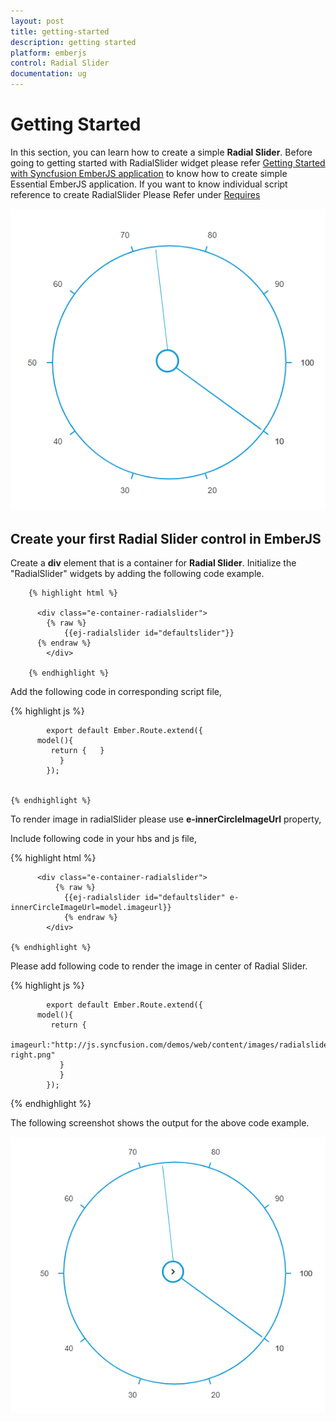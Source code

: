 ```yaml
---
layout: post
title: getting-started
description: getting started
platform: emberjs
control: Radial Slider
documentation: ug
---
```


# Getting Started

In this section, you can learn how to create a simple **Radial Slider**. Before going to getting started with RadialSlider widget please refer [Getting Started with Syncfusion EmberJS application](https://help.syncfusion.com/emberjs/overview/)  to know how to create simple Essential EmberJS application.
If you want to know individual script reference to create RadialSlider Please Refer under [Requires](https://help.syncfusion.com/api/js/ejradialslider/)

![](getting-started_images\getting-started_img1.png)


## Create your first Radial Slider control in EmberJS

Create a **div** element that is a container for **Radial Slider**. Initialize the "RadialSlider" widgets by adding the following code example.

        {% highlight html %}
        
          <div class="e-container-radialslider">
            {% raw %}
                {{ej-radialslider id="defaultslider"}}
          {% endraw %}
            </div>
                
        {% endhighlight %}

Add the following code in corresponding script file,
 
 {% highlight js %}
    
            export default Ember.Route.extend({
          model(){
             return {   }
               }
            });

            
    {% endhighlight %}

To render image in radialSlider please use **e-innerCircleImageUrl** property,

Include following code in your hbs and js file,

  {% highlight html %}
        
          <div class="e-container-radialslider">
              {% raw %}
                {{ej-radialslider id="defaultslider" e-innerCircleImageUrl=model.imageurl}}
                {% endraw %}
            </div>
                
    {% endhighlight %}


Please add following code to render the image in center of Radial Slider.

{% highlight js %}
    
            export default Ember.Route.extend({
          model(){
             return { 
                  imageurl:"http://js.syncfusion.com/demos/web/content/images/radialslider/chevron-right.png"
               }
               }
            });

            
{% endhighlight %}

   


The following screenshot shows the output for the above code example.


![](getting-started_images\getting-started_img2.png)


